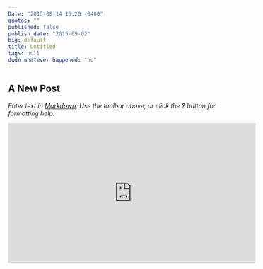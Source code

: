 ```yaml
---
Date: "2015-08-14 16:20 -0400"
quotes: ""
published: false
publish_date: "2015-09-02"
big: default
title: Untitled
tags: null
dude whatever happened: "no"
---
```



## A New Post

_Enter text in [Markdown](http://daringfireball.net/projects/markdown/). Use the toolbar above, or click the **?** button for formatting help._

<iframe width="560" height="315" src="https://www.youtube.com/embed/nCkpzqqog4k" frameborder="0" allowfullscreen></iframe>


